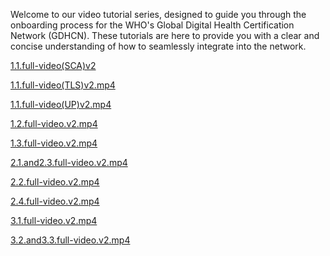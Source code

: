 Welcome to our video tutorial series, designed to guide you through the onboarding process for the WHO's Global Digital Health Certification Network (GDHCN). These tutorials are here to provide you with a clear and concise understanding of how to seamlessly integrate into the network.

[1.1.full-video(SCA)v2](https://github.com/WorldHealthOrganization/smart-trust/releases/download/v1.1.1/1.1.full-video(SCA)v2.mp4)

[1.1.full-video(TLS)v2.mp4](https://github.com/WorldHealthOrganization/smart-trust/releases/download/v1.1.1/1.1.full-video(TLS)v2.mp4)

[1.1.full-video(UP)v2.mp4](https://github.com/WorldHealthOrganization/smart-trust/releases/download/v1.1.1/1.1.full-video(UP)v2.mp4)

[1.2.full-video.v2.mp4](https://github.com/WorldHealthOrganization/smart-trust/releases/download/v1.1.1/1.2.full-video.v2.mp4)

[1.3.full-video.v2.mp4](https://github.com/WorldHealthOrganization/smart-trust/releases/download/v1.1.1/1.3.full-video.v2.mp4)

[2.1.and2.3.full-video.v2.mp4](https://github.com/WorldHealthOrganization/smart-trust/releases/download/v1.1.1/2.1.and2.3.full-video.v2.mp4)

[2.2.full-video.v2.mp4](https://github.com/WorldHealthOrganization/smart-trust/releases/download/v1.1.1/2.2.full-video.v2.mp4)

[2.4.full-video.v2.mp4](https://github.com/WorldHealthOrganization/smart-trust/releases/download/v1.1.1/2.4.full-video.v2.mp4)

[3.1.full-video.v2.mp4](https://github.com/WorldHealthOrganization/smart-trust/releases/download/v1.1.1/3.1.full-video.v2.mp4)

[3.2.and3.3.full-video.v2.mp4](https://github.com/WorldHealthOrganization/smart-trust/releases/download/v1.1.1/3.2.and3.3.full-video.v2.mp4)